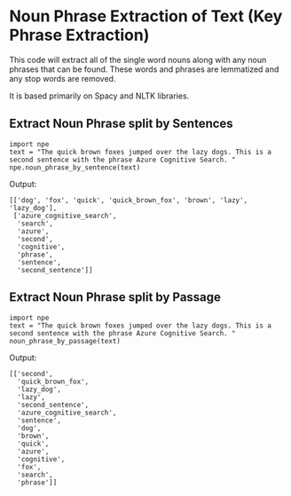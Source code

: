 # Noun Phrase Extraction of Text (Key Phrase Extraction)

This code will extract all of the single word nouns along with any noun phrases that can be found. 
These words and phrases are lemmatized and any stop words are removed.

It is based primarily on Spacy and NLTK libraries.

## Extract Noun Phrase split by Sentences
```
import npe
text = "The quick brown foxes jumped over the lazy dogs. This is a second sentence with the phrase Azure Cognitive Search. "
npe.noun_phrase_by_sentence(text)
```

Output:

```
[['dog', 'fox', 'quick', 'quick_brown_fox', 'brown', 'lazy', 'lazy_dog'],
 ['azure_cognitive_search',
  'search',
  'azure',
  'second',
  'cognitive',
  'phrase',
  'sentence',
  'second_sentence']]
```

## Extract Noun Phrase split by Passage
```
import npe
text = "The quick brown foxes jumped over the lazy dogs. This is a second sentence with the phrase Azure Cognitive Search. "
noun_phrase_by_passage(text)
```

Output:

```
[['second',
  'quick_brown_fox',
  'lazy_dog',
  'lazy',
  'second_sentence',
  'azure_cognitive_search',
  'sentence',
  'dog',
  'brown',
  'quick',
  'azure',
  'cognitive',
  'fox',
  'search',
  'phrase']]
```


